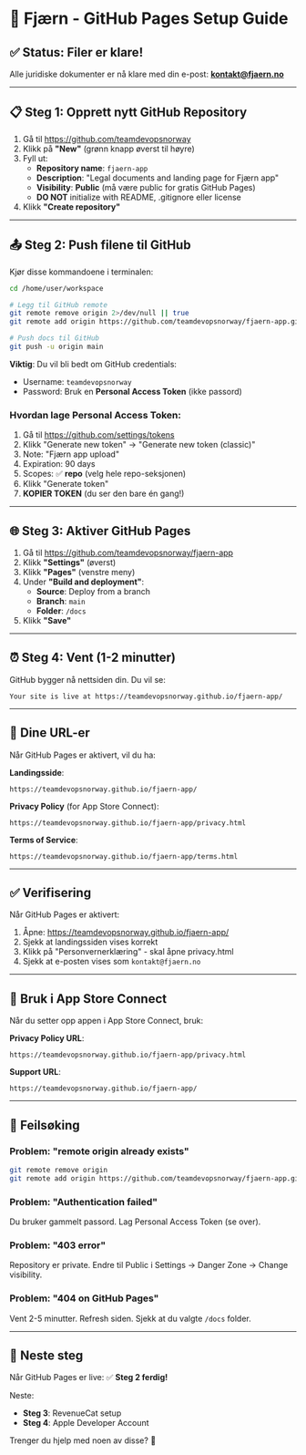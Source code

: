 # 🚀 Fjærn - GitHub Pages Setup Guide

## ✅ Status: Filer er klare!

Alle juridiske dokumenter er nå klare med din e-post: **kontakt@fjaern.no**

---

## 📋 Steg 1: Opprett nytt GitHub Repository

1. Gå til https://github.com/teamdevopsnorway
2. Klikk på **"New"** (grønn knapp øverst til høyre)
3. Fyll ut:
   - **Repository name**: `fjaern-app`
   - **Description**: "Legal documents and landing page for Fjærn app"
   - **Visibility**: **Public** (må være public for gratis GitHub Pages)
   - **DO NOT** initialize with README, .gitignore eller license
4. Klikk **"Create repository"**

---

## 📤 Steg 2: Push filene til GitHub

Kjør disse kommandoene i terminalen:

```bash
cd /home/user/workspace

# Legg til GitHub remote
git remote remove origin 2>/dev/null || true
git remote add origin https://github.com/teamdevopsnorway/fjaern-app.git

# Push docs til GitHub
git push -u origin main
```

**Viktig**: Du vil bli bedt om GitHub credentials:
- Username: `teamdevopsnorway`
- Password: Bruk en **Personal Access Token** (ikke passord)

### Hvordan lage Personal Access Token:
1. Gå til https://github.com/settings/tokens
2. Klikk "Generate new token" → "Generate new token (classic)"
3. Note: "Fjærn app upload"
4. Expiration: 90 days
5. Scopes: ✅ **repo** (velg hele repo-seksjonen)
6. Klikk "Generate token"
7. **KOPIER TOKEN** (du ser den bare én gang!)

---

## 🌐 Steg 3: Aktiver GitHub Pages

1. Gå til https://github.com/teamdevopsnorway/fjaern-app
2. Klikk **"Settings"** (øverst)
3. Klikk **"Pages"** (venstre meny)
4. Under **"Build and deployment"**:
   - **Source**: Deploy from a branch
   - **Branch**: `main`
   - **Folder**: `/docs`
5. Klikk **"Save"**

---

## ⏰ Steg 4: Vent (1-2 minutter)

GitHub bygger nå nettsiden din. Du vil se:
```
Your site is live at https://teamdevopsnorway.github.io/fjaern-app/
```

---

## 🔗 Dine URL-er

Når GitHub Pages er aktivert, vil du ha:

**Landingsside**:
```
https://teamdevopsnorway.github.io/fjaern-app/
```

**Privacy Policy** (for App Store Connect):
```
https://teamdevopsnorway.github.io/fjaern-app/privacy.html
```

**Terms of Service**:
```
https://teamdevopsnorway.github.io/fjaern-app/terms.html
```

---

## ✅ Verifisering

Når GitHub Pages er aktivert:

1. Åpne: https://teamdevopsnorway.github.io/fjaern-app/
2. Sjekk at landingssiden vises korrekt
3. Klikk på "Personvernerklæring" - skal åpne privacy.html
4. Sjekk at e-posten vises som `kontakt@fjaern.no`

---

## 📱 Bruk i App Store Connect

Når du setter opp appen i App Store Connect, bruk:

**Privacy Policy URL**:
```
https://teamdevopsnorway.github.io/fjaern-app/privacy.html
```

**Support URL**:
```
https://teamdevopsnorway.github.io/fjaern-app/
```

---

## 🔧 Feilsøking

### Problem: "remote origin already exists"
```bash
git remote remove origin
git remote add origin https://github.com/teamdevopsnorway/fjaern-app.git
```

### Problem: "Authentication failed"
Du bruker gammelt passord. Lag Personal Access Token (se over).

### Problem: "403 error"
Repository er private. Endre til Public i Settings → Danger Zone → Change visibility.

### Problem: "404 on GitHub Pages"
Vent 2-5 minutter. Refresh siden. Sjekk at du valgte `/docs` folder.

---

## 🎉 Neste steg

Når GitHub Pages er live:
✅ **Steg 2 ferdig!**

Neste:
- **Steg 3**: RevenueCat setup
- **Steg 4**: Apple Developer Account

Trenger du hjelp med noen av disse? 🚀
